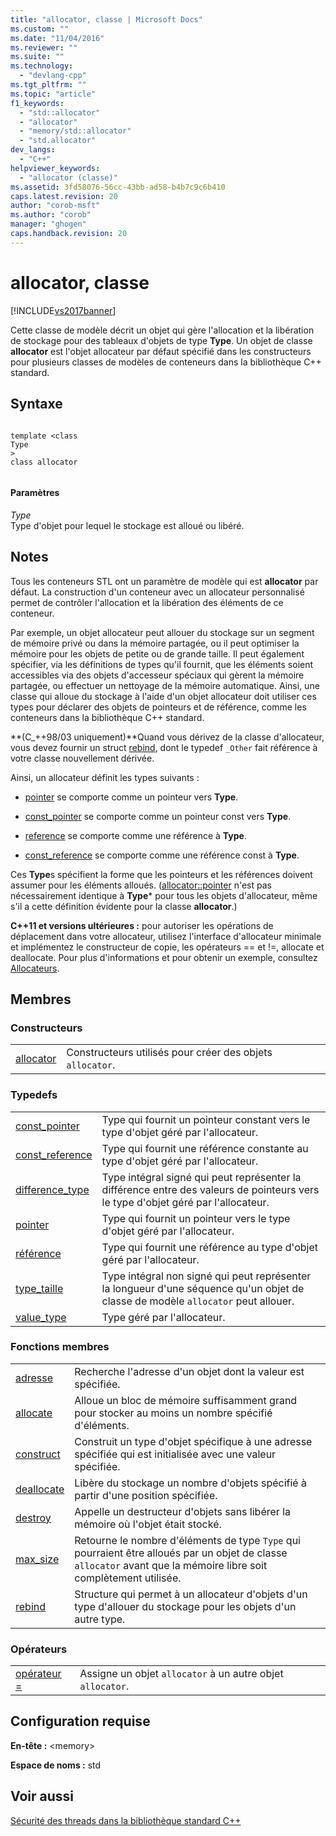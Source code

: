 ```yaml
---
title: "allocator, classe | Microsoft Docs"
ms.custom: ""
ms.date: "11/04/2016"
ms.reviewer: ""
ms.suite: ""
ms.technology: 
  - "devlang-cpp"
ms.tgt_pltfrm: ""
ms.topic: "article"
f1_keywords: 
  - "std::allocator"
  - "allocator"
  - "memory/std::allocator"
  - "std.allocator"
dev_langs: 
  - "C++"
helpviewer_keywords: 
  - "allocator (classe)"
ms.assetid: 3fd58076-56cc-43bb-ad58-b4b7c9c6b410
caps.latest.revision: 20
author: "corob-msft"
ms.author: "corob"
manager: "ghogen"
caps.handback.revision: 20
---
```

# allocator, classe
[!INCLUDE[vs2017banner](../assembler/inline/includes/vs2017banner.md)]

Cette classe de modèle décrit un objet qui gère l'allocation et la libération de stockage pour des tableaux d'objets de type **Type**. Un objet de classe **allocator** est l'objet allocateur par défaut spécifié dans les constructeurs pour plusieurs classes de modèles de conteneurs dans la bibliothèque C\+\+ standard.  
  
## Syntaxe  
  
```  
  
template <class   
Type  
>  
class allocator  
  
```  
  
#### Paramètres  
 *Type*  
 Type d'objet pour lequel le stockage est alloué ou libéré.  
  
## Notes  
 Tous les conteneurs STL ont un paramètre de modèle qui est **allocator** par défaut. La construction d'un conteneur avec un allocateur personnalisé permet de contrôler l'allocation et la libération des éléments de ce conteneur.  
  
 Par exemple, un objet allocateur peut allouer du stockage sur un segment de mémoire privé ou dans la mémoire partagée, ou il peut optimiser la mémoire pour les objets de petite ou de grande taille. Il peut également spécifier, via les définitions de types qu'il fournit, que les éléments soient accessibles via des objets d'accesseur spéciaux qui gèrent la mémoire partagée, ou effectuer un nettoyage de la mémoire automatique. Ainsi, une classe qui alloue du stockage à l'aide d'un objet allocateur doit utiliser ces types pour déclarer des objets de pointeurs et de référence, comme les conteneurs dans la bibliothèque C\+\+ standard.  
  
 **\(C\_\+\+98\/03 uniquement\)**Quand vous dérivez de la classe d'allocateur, vous devez fournir un struct [rebind](../Topic/allocator::rebind.md), dont le typedef `_Other` fait référence à votre classe nouvellement dérivée.  
  
 Ainsi, un allocateur définit les types suivants :  
  
-   [pointer](../Topic/allocator::pointer.md) se comporte comme un pointeur vers **Type**.  
  
-   [const\_pointer](../Topic/allocator::const_pointer.md) se comporte comme un pointeur const vers **Type**.  
  
-   [reference](../Topic/allocator::reference.md) se comporte comme une référence à **Type**.  
  
-   [const\_reference](../Topic/allocator::const_reference.md) se comporte comme une référence const à **Type**.  
  
 Ces **Type**s spécifient la forme que les pointeurs et les références doivent assumer pour les éléments alloués. \([allocator::pointer](../Topic/allocator::pointer.md) n'est pas nécessairement identique à **Type**\* pour tous les objets d'allocateur, même s'il a cette définition évidente pour la classe **allocator**.\)  
  
 **C\+\+11 et versions ultérieures :**  pour autoriser les opérations de déplacement dans votre allocateur, utilisez l'interface d'allocateur minimale et implémentez le constructeur de copie, les opérateurs \=\= et \!\=, allocate et deallocate. Pour plus d'informations et pour obtenir un exemple, consultez [Allocateurs](../standard-library/allocators.md).  
  
## Membres  
  
### Constructeurs  
  
|||  
|-|-|  
|[allocator](../Topic/allocator::allocator.md)|Constructeurs utilisés pour créer des objets `allocator`.|  
  
### Typedefs  
  
|||  
|-|-|  
|[const\_pointer](../Topic/allocator::const_pointer.md)|Type qui fournit un pointeur constant vers le type d'objet géré par l'allocateur.|  
|[const\_reference](../Topic/allocator::const_reference.md)|Type qui fournit une référence constante au type d'objet géré par l'allocateur.|  
|[difference\_type](../Topic/allocator::difference_type.md)|Type intégral signé qui peut représenter la différence entre des valeurs de pointeurs vers le type d'objet géré par l'allocateur.|  
|[pointer](../Topic/allocator::pointer.md)|Type qui fournit un pointeur vers le type d'objet géré par l'allocateur.|  
|[référence](../Topic/allocator::reference.md)|Type qui fournit une référence au type d'objet géré par l'allocateur.|  
|[type\_taille](../Topic/allocator::size_type.md)|Type intégral non signé qui peut représenter la longueur d'une séquence qu'un objet de classe de modèle `allocator` peut allouer.|  
|[value\_type](../Topic/allocator::value_type.md)|Type géré par l'allocateur.|  
  
### Fonctions membres  
  
|||  
|-|-|  
|[adresse](../Topic/allocator::address.md)|Recherche l'adresse d'un objet dont la valeur est spécifiée.|  
|[allocate](../Topic/allocator::allocate.md)|Alloue un bloc de mémoire suffisamment grand pour stocker au moins un nombre spécifié d'éléments.|  
|[construct](../Topic/allocator::construct.md)|Construit un type d'objet spécifique à une adresse spécifiée qui est initialisée avec une valeur spécifiée.|  
|[deallocate](../Topic/allocator::deallocate.md)|Libère du stockage un nombre d'objets spécifié à partir d'une position spécifiée.|  
|[destroy](../Topic/allocator::destroy.md)|Appelle un destructeur d'objets sans libérer la mémoire où l'objet était stocké.|  
|[max\_size](../Topic/allocator::max_size.md)|Retourne le nombre d'éléments de type `Type` qui pourraient être alloués par un objet de classe `allocator` avant que la mémoire libre soit complètement utilisée.|  
|[rebind](../Topic/allocator::rebind.md)|Structure qui permet à un allocateur d'objets d'un type d'allouer du stockage pour les objets d'un autre type.|  
  
### Opérateurs  
  
|||  
|-|-|  
|[opérateur \=](../Topic/allocator::operator=.md)|Assigne un objet `allocator` à un autre objet `allocator`.|  
  
## Configuration requise  
 **En\-tête :** \<memory\>  
  
 **Espace de noms :** std  
  
## Voir aussi  
 [Sécurité des threads dans la bibliothèque standard C\+\+](../standard-library/thread-safety-in-the-cpp-standard-library.md)